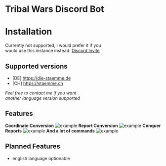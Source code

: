 # Tribal Wars Discord Bot

# Installation
Currently not supported, I would prefer it if you  
would use this instance instead: [Discord Invite](http://discordapp.com/oauth2/authorize?&client_id=344191195981021185&scope=bot)

## Supported versions
* [DE] https://die-staemme.de
* [CH] https://staemme.ch  

*Feel free to contact me if you want*  
*another language version supported*

## Features

**Coordinate Conversion**
![example](https://i.imgur.com/EDofX0n.png)
**Report Conversion**
![example](https://i.imgur.com/MSGlipI.png)
**Conquer Reports**
![example](https://i.imgur.com/EefGTQP.png)
**And a lot of commands**
![example](https://i.imgur.com/Diwkeks.png)

## Planned Features
* english language optionable